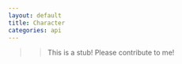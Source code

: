 ```yaml
---
layout: default
title: Character
categories: api
---
```


>>This is a stub!  Please contribute to me!
